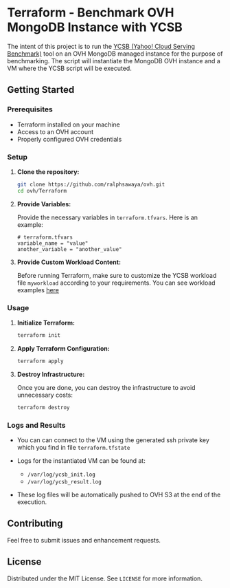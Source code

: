 # Terraform - Benchmark OVH MongoDB Instance with YCSB

The intent of this project is to run the [YCSB (Yahoo! Cloud Serving Benchmark)](https://github.com/brianfrankcooper/YCSB/tree/master) tool on an OVH MongoDB managed instance for the purpose of benchmarking. The script will instantiate the MongoDB OVH instance and a VM where the YCSB script will be executed.

## Getting Started

### Prerequisites

- Terraform installed on your machine
- Access to an OVH account
- Properly configured OVH credentials

### Setup

1. **Clone the repository:**

    ```sh
    git clone https://github.com/ralphsawaya/ovh.git
    cd ovh/Terraform
    ```

2. **Provide Variables:**

    Provide the necessary variables in `terraform.tfvars`. Here is an example:

    ```hcl
    # terraform.tfvars
    variable_name = "value"
    another_variable = "another_value"
    ```

3. **Provide Custom Workload Content:**

    Before running Terraform, make sure to customize the  YCSB workload file `myworkload` according to your requirements. You can see workload examples [here](https://github.com/brianfrankcooper/YCSB/tree/master/workloads)

### Usage

1. **Initialize Terraform:**

    ```sh
    terraform init
    ```

2. **Apply Terraform Configuration:**

    ```sh
    terraform apply
    ```

3. **Destroy Infrastructure:**

    Once you are done, you can destroy the infrastructure to avoid unnecessary costs:

    ```sh
    terraform destroy
    ```

### Logs and Results

- You can can connect to the VM using the generated ssh private key which you find in file `terraform.tfstate` 
- Logs for the instantiated VM can be found at:
  - `/var/log/ycsb_init.log`
  - `/var/log/ycsb_result.log`

- These log files will be automatically pushed to OVH S3 at the end of the execution.

## Contributing

Feel free to submit issues and enhancement requests.

## License

Distributed under the MIT License. See `LICENSE` for more information.
